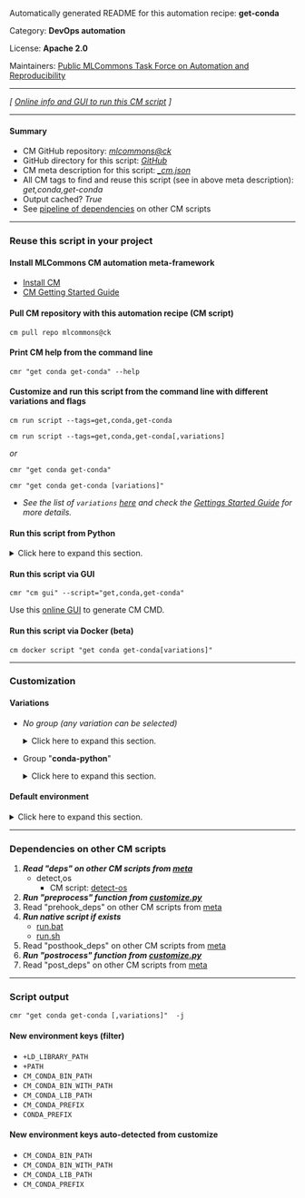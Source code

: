 Automatically generated README for this automation recipe: **get-conda**

Category: **DevOps automation**

License: **Apache 2.0**

Maintainers: [Public MLCommons Task Force on Automation and Reproducibility](https://github.com/mlcommons/ck/blob/master/docs/taskforce.md)

---
*[ [Online info and GUI to run this CM script](https://access.cknowledge.org/playground/?action=scripts&name=get-conda,6600115f41324c7b) ]*

---
#### Summary

* CM GitHub repository: *[mlcommons@ck](https://github.com/mlcommons/ck/tree/dev/cm-mlops)*
* GitHub directory for this script: *[GitHub](https://github.com/mlcommons/ck/tree/dev/cm-mlops/script/get-conda)*
* CM meta description for this script: *[_cm.json](_cm.json)*
* All CM tags to find and reuse this script (see in above meta description): *get,conda,get-conda*
* Output cached? *True*
* See [pipeline of dependencies](#dependencies-on-other-cm-scripts) on other CM scripts


---
### Reuse this script in your project

#### Install MLCommons CM automation meta-framework

* [Install CM](https://access.cknowledge.org/playground/?action=install)
* [CM Getting Started Guide](https://github.com/mlcommons/ck/blob/master/docs/getting-started.md)

#### Pull CM repository with this automation recipe (CM script)

```cm pull repo mlcommons@ck```

#### Print CM help from the command line

````cmr "get conda get-conda" --help````

#### Customize and run this script from the command line with different variations and flags

`cm run script --tags=get,conda,get-conda`

`cm run script --tags=get,conda,get-conda[,variations] `

*or*

`cmr "get conda get-conda"`

`cmr "get conda get-conda [variations]" `


* *See the list of `variations` [here](#variations) and check the [Gettings Started Guide](https://github.com/mlcommons/ck/blob/dev/docs/getting-started.md) for more details.*

#### Run this script from Python

<details>
<summary>Click here to expand this section.</summary>

```python

import cmind

r = cmind.access({'action':'run'
                  'automation':'script',
                  'tags':'get,conda,get-conda'
                  'out':'con',
                  ...
                  (other input keys for this script)
                  ...
                 })

if r['return']>0:
    print (r['error'])

```

</details>


#### Run this script via GUI

```cmr "cm gui" --script="get,conda,get-conda"```

Use this [online GUI](https://cKnowledge.org/cm-gui/?tags=get,conda,get-conda) to generate CM CMD.

#### Run this script via Docker (beta)

`cm docker script "get conda get-conda[variations]" `

___
### Customization


#### Variations

  * *No group (any variation can be selected)*
    <details>
    <summary>Click here to expand this section.</summary>

    * `_name.#`
      - Environment variables:
        - *CM_CONDA_PREFIX_NAME*: `#`
      - Workflow:

    </details>


  * Group "**conda-python**"
    <details>
    <summary>Click here to expand this section.</summary>

    * `_python-3.#`
      - Environment variables:
        - *CM_CONDA_PYTHON_VERSION*: `3.#`
      - Workflow:
    * `_python-3.8`
      - Environment variables:
        - *CM_CONDA_PYTHON_VERSION*: `3.8`
      - Workflow:

    </details>

#### Default environment

<details>
<summary>Click here to expand this section.</summary>

These keys can be updated via `--env.KEY=VALUE` or `env` dictionary in `@input.json` or using script flags.


</details>

___
### Dependencies on other CM scripts


  1. ***Read "deps" on other CM scripts from [meta](https://github.com/mlcommons/ck/tree/dev/cm-mlops/script/get-conda/_cm.json)***
     * detect,os
       - CM script: [detect-os](https://github.com/mlcommons/ck/tree/master/cm-mlops/script/detect-os)
  1. ***Run "preprocess" function from [customize.py](https://github.com/mlcommons/ck/tree/dev/cm-mlops/script/get-conda/customize.py)***
  1. Read "prehook_deps" on other CM scripts from [meta](https://github.com/mlcommons/ck/tree/dev/cm-mlops/script/get-conda/_cm.json)
  1. ***Run native script if exists***
     * [run.bat](https://github.com/mlcommons/ck/tree/dev/cm-mlops/script/get-conda/run.bat)
     * [run.sh](https://github.com/mlcommons/ck/tree/dev/cm-mlops/script/get-conda/run.sh)
  1. Read "posthook_deps" on other CM scripts from [meta](https://github.com/mlcommons/ck/tree/dev/cm-mlops/script/get-conda/_cm.json)
  1. ***Run "postrocess" function from [customize.py](https://github.com/mlcommons/ck/tree/dev/cm-mlops/script/get-conda/customize.py)***
  1. Read "post_deps" on other CM scripts from [meta](https://github.com/mlcommons/ck/tree/dev/cm-mlops/script/get-conda/_cm.json)

___
### Script output
`cmr "get conda get-conda [,variations]"  -j`
#### New environment keys (filter)

* `+LD_LIBRARY_PATH`
* `+PATH`
* `CM_CONDA_BIN_PATH`
* `CM_CONDA_BIN_WITH_PATH`
* `CM_CONDA_LIB_PATH`
* `CM_CONDA_PREFIX`
* `CONDA_PREFIX`
#### New environment keys auto-detected from customize

* `CM_CONDA_BIN_PATH`
* `CM_CONDA_BIN_WITH_PATH`
* `CM_CONDA_LIB_PATH`
* `CM_CONDA_PREFIX`